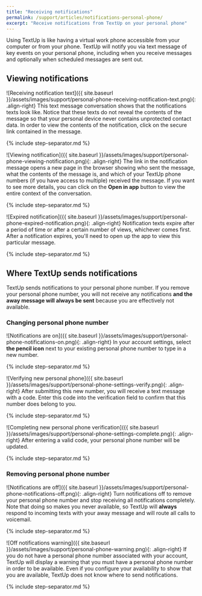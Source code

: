 ```yaml
---
title: "Receiving notifications"
permalink: /support/articles/notifications-personal-phone/
excerpt: "Receive notifications from TextUp on your personal phone"
---
```


Using TextUp is like having a virtual work phone accessible from your computer or from your phone. TextUp will notify you via text message of key events on your personal phone, including when you receive messages and optionally when scheduled messages are sent out.

## Viewing notifications

![Receiving notification text]({{ site.baseurl }}/assets/images/support/personal-phone-receiving-notification-text.png){: .align-right} This text message conversation shows that the notifications texts look like. Notice that these texts do not reveal the contents of the message so that your personal device never contains unprotected contact data. In order to view the contents of the notification, click on the secure link contained in the message.

{% include step-separator.md %}

![Viewing notification]({{ site.baseurl }}/assets/images/support/personal-phone-viewing-notification.png){: .align-right} The link in the notification message opens a new page in the browser showing who sent the message, what the contents of the message is, and which of your TextUp phone numbers (if you have access to multiple) received the message. If you want to see more details, you can click on the **Open in app** button to view the entire context of the conversation.

{% include step-separator.md %}

![Expired notification]({{ site.baseurl }}/assets/images/support/personal-phone-expired-notification.png){: .align-right} Notification texts expire after a period of time or after a certain number of views, whichever comes first. After a notification expires, you'll need to open up the app to view this particular message.

{% include step-separator.md %}

## Where TextUp sends notifications

TextUp sends notifications to your personal phone number. If you remove your personal phone number, you will not receive any notifications **and the away message will always be sent** because you are effectively not available.

### Changing personal phone number

![Notifications are on]({{ site.baseurl }}/assets/images/support/personal-phone-notifications-on.png){: .align-right} In your account settings, select **the pencil icon** next to your existing personal phone number to type in a new number.

{% include step-separator.md %}

![Verifying new personal phone]({{ site.baseurl }}/assets/images/support/personal-phone-settings-verify.png){: .align-right} After submitting this new number, you will receive a text message with a code. Enter this code into the verification field to confirm that this number does belong to you.

{% include step-separator.md %}

![Completing new personal phone verification]({{ site.baseurl }}/assets/images/support/personal-phone-settings-complete.png){: .align-right} After entering a valid code, your personal phone number will be updated.

{% include step-separator.md %}

### Removing personal phone number

![Notifications are off]({{ site.baseurl }}/assets/images/support/personal-phone-notifications-off.png){: .align-right} Turn notifications off to remove your personal phone number and stop receiving all notifications completely. Note that doing so makes you never available, so TextUp will **always** respond to incoming texts with your away message and will route all calls to voicemail.

{% include step-separator.md %}

![Off notifications warning]({{ site.baseurl }}/assets/images/support/personal-phone-warning.png){: .align-right} If you do not have a personal phone number associated with your account, TextUp will display a warning that you must have a personal phone number in order to be available. Even if you configure your availability to show that you are available, TextUp does not know where to send notifications.

{% include step-separator.md %}
